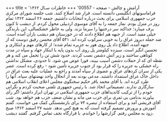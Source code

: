 +++
title = 'آرامش و چالش - صفحه - 00557'
+++
خاطرات سـال ۱۳۶۲ فراماسونهای انگلیسی دانسته است. قرار شد اصلاح کنند. شب جلسه شورای مرکزی حزب جمهوری اسلامی برای بحث درباره انتخابات داشتیم. جمعه ۲۶ اسفند ۱۳۶۲ تمام روز در منزل بودم. نماز جمعه را به آقای موسوی اردبیلی محول کردم. از دیشب تا کنون برف میبارد؛ خداکند سر درختیها را سرما نزند. ولی به خاطر خشکسالی، این بارندگی خیلی مفید است. از جبهه هم اطلاع دادند که در خوزستان هم دیشب باران آمده است. ضد حمله دیروز عراق را به خوبی سرکوب کرده اند. ۵۴۱ آقای محسن رفیق دوست که از جبهه آمده، اطلاع داد پل روی هور به جزیره تمام شده؛ از کارهای مهم و ابتکاری و تحسین انگیز است. سیزده کیلومتر پل روی آب بدون پایه با ابتکار جهاد و سپاه در مدت کوتاهی ساختند و زیر آتش دشمن نصب کردند. حدود شش تن را تحمل می کند و هر نقطه ای که از حملات دشمن آسیب ببیند، فورا عوض می شود. تا حدودی، مشکل نداشتن راه خشکی به جزیره را که قرار بود از جنوب جزیره تأمین شود - رفع کرده است. عصر یکی از سران کردهای عراق و عضوی از سپاه آمدند و راجع به عملیات علیه بعث عراق در داخل خاک عراق استمداد داشتند. مدعی بودند بعد از انحلال واحد نهضتهای سپاه، آنها را طرد کرده اند. با آقای محمد باقر حکیم سخنگوی مجلس اعلای انقلاب اسلامی هم سازگاری ندارند. تصمیماتی اتخاذ شد. با رئیس جمهوری تلفنی صحبت کردم و نگرانی خودم را از ترکیب کاندیداهای حزب جمهوری اسلامی در تهران ابراز داشتم؛ اگر رأی بیاورند بدنامی بی ثمری برای حزب می ماند و نشان ضعف حزب هم خواهد بود. شب آقای قریشی آمد و برای استفاده از تبصره ۷۴ برای بازنشستگی کمک می خواست. گفتم آموزش و پرورش تصمیم گرفته است که به هیچ کس ندهد. شنبه ۲۷ اسفند ۱۳۶۲ صبح زود به مجلس رفتم. گزارشها را خواندم. با قرارگاه نجف تماس گرفتم. گفتند دیشب،